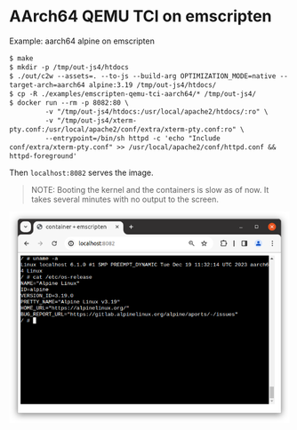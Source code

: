 # AArch64 QEMU TCI on emscripten

Example: aarch64 alpine on emscripten

```
$ make
$ mkdir -p /tmp/out-js4/htdocs
$ ./out/c2w --assets=. --to-js --build-arg OPTIMIZATION_MODE=native --target-arch=aarch64 alpine:3.19 /tmp/out-js4/htdocs/
$ cp -R ./examples/emscripten-qemu-tci-aarch64/* /tmp/out-js4/
$ docker run --rm -p 8082:80 \
         -v "/tmp/out-js4/htdocs:/usr/local/apache2/htdocs/:ro" \
         -v "/tmp/out-js4/xterm-pty.conf:/usr/local/apache2/conf/extra/xterm-pty.conf:ro" \
         --entrypoint=/bin/sh httpd -c 'echo "Include conf/extra/xterm-pty.conf" >> /usr/local/apache2/conf/httpd.conf && httpd-foreground'
```

Then `localhost:8082` serves the image.

> NOTE: Booting the kernel and the containers is slow as of now. It takes several minutes with no output to the screen.

![Container on browser](../../docs/images/aarch64.png)

